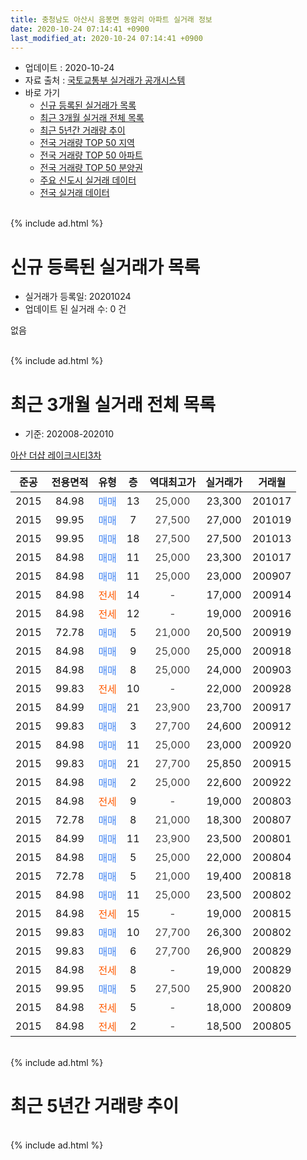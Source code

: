 ```yaml
---
title: 충청남도 아산시 음봉면 동암리 아파트 실거래 정보
date: 2020-10-24 07:14:41 +0900
last_modified_at: 2020-10-24 07:14:41 +0900
---
```


* 업데이트 : 2020-10-24
* 자료 출처 : [국토교통부 실거래가 공개시스템](http://rt.molit.go.kr)
* 바로 가기
    * [신규 등록된 실거래가 목록](#신규-등록된-실거래가-목록)
    * [최근 3개월 실거래 전체 목록](#최근-3개월-실거래-전체-목록)
    * [최근 5년간 거래량 추이](#최근-5년간-거래량-추이)
    * [전국 거래량 TOP 50 지역](https://inasie.github.io/apt-trade-info/최근-3개월-전국에서-가장-거래가-많이-발생한-지역)
    * [전국 거래량 TOP 50 아파트](https://inasie.github.io/apt-trade-info/최근-3개월-전국에서-가장-거래가-많이-발생한-아파트)
    * [전국 거래량 TOP 50 분양권](https://inasie.github.io/apt-trade-info/최근-3개월-전국에서-가장-거래가-많이-발생한-분양권)
    * [주요 신도시 실거래 데이터](https://inasie.github.io/apt-trade-info/주요-신도시)
    * [전국 실거래 데이터](https://inasie.github.io/apt-trade-info/전국)
<br>
{% include ad.html %}
<br>

# 신규 등록된 실거래가 목록
* 실거래가 등록일: 20201024
* 업데이트 된 실거래 수: 0 건

없음

<br>
{% include ad.html %}
<br>

# 최근 3개월 실거래 전체 목록
* 기준: 202008-202010


[아산 더샵 레이크시티3차](https://search.naver.com/search.naver?query=%EC%B6%A9%EC%B2%AD%EB%82%A8%EB%8F%84+%EC%95%84%EC%82%B0%EC%8B%9C+%EC%9D%8C%EB%B4%89%EB%A9%B4+%EB%8F%99%EC%95%94%EB%A6%AC+%EC%95%84%EC%82%B0+%EB%8D%94%EC%83%B5+%EB%A0%88%EC%9D%B4%ED%81%AC%EC%8B%9C%ED%8B%B03%EC%B0%A8)

|준공|전용면적|유형|층|역대최고가|실거래가|거래월|
|:---:|:---:|:---:|:---:|:---:|:---:|:---:|
|2015|84.98|<span style="color:#4285f3">매매</span>|13|<span style="color:#444444">25,000</span>|23,300|201017|
|2015|99.95|<span style="color:#4285f3">매매</span>|7|<span style="color:#444444">27,500</span>|27,000|201019|
|2015|99.95|<span style="color:#4285f3">매매</span>|18|<span style="color:#444444">27,500</span>|27,500|201013|
|2015|84.98|<span style="color:#4285f3">매매</span>|11|<span style="color:#444444">25,000</span>|23,300|201017|
|2015|84.98|<span style="color:#4285f3">매매</span>|11|<span style="color:#444444">25,000</span>|23,000|200907|
|2015|84.98|<span style="color:#ff5a00">전세</span>|14|<span style="color:#444444">-</span>|17,000|200914|
|2015|84.98|<span style="color:#ff5a00">전세</span>|12|<span style="color:#444444">-</span>|19,000|200916|
|2015|72.78|<span style="color:#4285f3">매매</span>|5|<span style="color:#444444">21,000</span>|20,500|200919|
|2015|84.98|<span style="color:#4285f3">매매</span>|9|<span style="color:#444444">25,000</span>|25,000|200918|
|2015|84.98|<span style="color:#4285f3">매매</span>|8|<span style="color:#444444">25,000</span>|24,000|200903|
|2015|99.83|<span style="color:#ff5a00">전세</span>|10|<span style="color:#444444">-</span>|22,000|200928|
|2015|84.99|<span style="color:#4285f3">매매</span>|21|<span style="color:#444444">23,900</span>|23,700|200917|
|2015|99.83|<span style="color:#4285f3">매매</span>|3|<span style="color:#444444">27,700</span>|24,600|200912|
|2015|84.98|<span style="color:#4285f3">매매</span>|11|<span style="color:#444444">25,000</span>|23,000|200920|
|2015|99.83|<span style="color:#4285f3">매매</span>|21|<span style="color:#444444">27,700</span>|25,850|200915|
|2015|84.98|<span style="color:#4285f3">매매</span>|2|<span style="color:#444444">25,000</span>|22,600|200922|
|2015|84.98|<span style="color:#ff5a00">전세</span>|9|<span style="color:#444444">-</span>|19,000|200803|
|2015|72.78|<span style="color:#4285f3">매매</span>|8|<span style="color:#444444">21,000</span>|18,300|200807|
|2015|84.99|<span style="color:#4285f3">매매</span>|11|<span style="color:#444444">23,900</span>|23,500|200801|
|2015|84.98|<span style="color:#4285f3">매매</span>|5|<span style="color:#444444">25,000</span>|22,000|200804|
|2015|72.78|<span style="color:#4285f3">매매</span>|5|<span style="color:#444444">21,000</span>|19,400|200818|
|2015|84.98|<span style="color:#4285f3">매매</span>|11|<span style="color:#444444">25,000</span>|23,500|200802|
|2015|84.98|<span style="color:#ff5a00">전세</span>|15|<span style="color:#444444">-</span>|19,000|200815|
|2015|99.83|<span style="color:#4285f3">매매</span>|10|<span style="color:#444444">27,700</span>|26,300|200802|
|2015|99.83|<span style="color:#4285f3">매매</span>|6|<span style="color:#444444">27,700</span>|26,900|200829|
|2015|84.98|<span style="color:#ff5a00">전세</span>|8|<span style="color:#444444">-</span>|19,000|200829|
|2015|99.95|<span style="color:#4285f3">매매</span>|5|<span style="color:#444444">27,500</span>|25,900|200820|
|2015|84.98|<span style="color:#ff5a00">전세</span>|5|<span style="color:#444444">-</span>|18,000|200809|
|2015|84.98|<span style="color:#ff5a00">전세</span>|2|<span style="color:#444444">-</span>|18,500|200805|


<br>
{% include ad.html %}
<br>

# 최근 5년간 거래량 추이


<div style="width:100%;">
    <canvas id="deal_progress" height="200"></canvas>
</div>

<script>
new Chart(document.getElementById("deal_progress"), {
    type: 'line',
    data: {
        labels: ['201510','201511','201512','201601','201602','201603','201604','201605','201606','201607','201608','201609','201610','201611','201612','201701','201702','201703','201704','201705','201706','201707','201708','201709','201710','201711','201712','201801','201802','201803','201804','201805','201806','201807','201808','201809','201810','201811','201812','201901','201902','201903','201904','201905','201906','201907','201908','201909','201910','201911','201912','202001','202002','202003','202004','202005','202006','202007','202008','202009','202010'],
        datasets: [{
            label: '매매',
            pointRadius: 1,
            data: [0, 0, 0, 1, 0, 0, 7, 7, 8, 2, 6, 1, 3, 1, 1, 4, 4, 2, 3, 0, 2, 7, 6, 5, 4, 7, 3, 5, 5, 3, 4, 4, 2, 0, 1, 5, 3, 5, 1, 2, 7, 6, 2, 4, 6, 8, 4, 6, 9, 28, 36, 11, 5, 4, 6, 8, 16, 17, 8, 9, 4],
            borderColor: "rgba(255, 201, 14, 1)",
            backgroundColor: "rgba(255, 201, 14, 0.5)",
            fill: false,
            lineTension: 0
        },{
            label: '전월세',
            pointRadius: 1,
            data: [2, 2, 5, 23, 16, 18, 5, 3, 0, 0, 1, 0, 0, 1, 5, 1, 3, 0, 2, 3, 0, 5, 1, 1, 2, 2, 11, 9, 9, 5, 1, 2, 1, 4, 2, 1, 4, 2, 2, 3, 6, 3, 5, 3, 1, 1, 2, 1, 4, 2, 10, 12, 10, 7, 8, 5, 4, 9, 5, 3, 0],
            borderColor: "rgba(0, 141, 185, 1)",
            backgroundColor: "rgba(0, 141, 185, 0.5)",
            fill: false,
            lineTension: 0
        }
        ]
    },
    options: {
        responsive: true,
        title: {
            display: false
        },
        tooltips: {
            mode: 'index',
            intersect: false
        },
        hover: {
            mode: 'nearest',
            intersect: true
        },
        scales: {
            xAxes: [{
                display: true,
                scaleLabel: {
                    display: true,
                    labelString: '년/월'
                }
            }],
            yAxes: [{
                display: true,
                ticks: {
                    suggestedMin: 0,
                },
                scaleLabel: {
                    display: true,
                    labelString: '실거래 수'
                }
            }]
        }
    }
});

</script>


<br>
{% include ad.html %}
<br>


